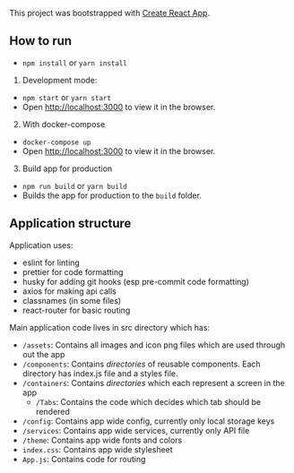 This project was bootstrapped with [Create React App](https://github.com/facebook/create-react-app).

## How to run

- `npm install` or `yarn install`

1. Development mode:

- `npm start` or `yarn start`
- Open [http://localhost:3000](http://localhost:3000) to view it in the browser.

2. With docker-compose

- `docker-compose up`
- Open [http://localhost:3000](http://localhost:3000) to view it in the browser.

3. Build app for production

- `npm run build` or `yarn build`
- Builds the app for production to the `build` folder.

## Application structure

Application uses:

- eslint for linting
- prettier for code formatting
- husky for adding git hooks (esp pre-commit code formatting)
- axios for making api calls
- classnames (in some files)
- react-router for basic routing

Main application code lives in src directory which has:

- `/assets`: Contains all images and icon png files which are used through out the app
- `/components`: Contains _directories_ of reusable components. Each directory has index.js file and a styles file.
- `/containers`: Contains _directories_ which each represent a screen in the app
    - `/Tabs`: Contains the code which decides which tab should be rendered
- `/config`: Contains app wide config, currently only local storage keys
- `/services`: Contains app wide services, currently only API file
- `/theme`: Contains app wide fonts and colors
- `index.css`: Contains app wide stylesheet
- `App.js`: Contains code for routing